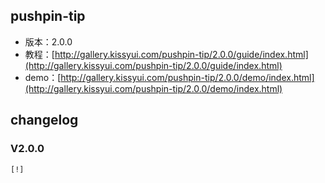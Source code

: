 ## pushpin-tip

* 版本：2.0.0
* 教程：[http://gallery.kissyui.com/pushpin-tip/2.0.0/guide/index.html](http://gallery.kissyui.com/pushpin-tip/2.0.0/guide/index.html)
* demo：[http://gallery.kissyui.com/pushpin-tip/2.0.0/demo/index.html](http://gallery.kissyui.com/pushpin-tip/2.0.0/demo/index.html)

## changelog

### V2.0.0

    [!]


